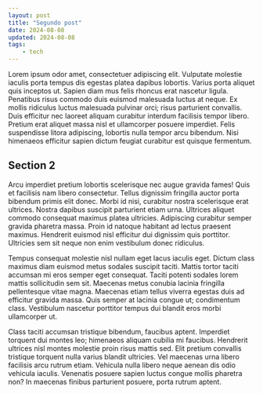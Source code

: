 ```yaml
---
layout: post
title: "Segundo post"
date: 2024-08-08
updated: 2024-08-08
tags: 
    - tech
---
```


Lorem ipsum odor amet, consectetuer adipiscing elit. Vulputate molestie iaculis porta tempus dis egestas platea dapibus lobortis. Varius porta aliquet quis inceptos ut. Sapien diam mus felis rhoncus erat nascetur ligula. Penatibus risus commodo duis euismod malesuada luctus at neque. Ex mollis ridiculus luctus malesuada pulvinar orci; risus parturient convallis. Duis efficitur nec laoreet aliquam curabitur interdum facilisis tempor libero. Pretium erat aliquet massa nisl et ullamcorper posuere imperdiet. Felis suspendisse litora adipiscing, lobortis nulla tempor arcu bibendum. Nisi himenaeos efficitur sapien dictum feugiat curabitur est quisque fermentum.

## Section 2

Arcu imperdiet pretium lobortis scelerisque nec augue gravida fames! Quis et facilisis nam libero consectetur. Tellus dignissim fringilla auctor porta bibendum primis elit donec. Morbi id nisi, curabitur nostra scelerisque erat ultrices. Nostra dapibus suscipit parturient etiam urna. Ultrices aliquet commodo consequat maximus platea ultricies. Adipiscing curabitur semper gravida pharetra massa. Proin id natoque habitant ad lectus praesent maximus. Hendrerit euismod nisl efficitur dui dignissim quis porttitor. Ultricies sem sit neque non enim vestibulum donec ridiculus.

Tempus consequat molestie nisl nullam eget lacus iaculis eget. Dictum class maximus diam euismod metus sodales suscipit taciti. Mattis tortor taciti accumsan mi eros semper eget consequat. Taciti potenti sodales lorem mattis sollicitudin sem sit. Maecenas metus conubia lacinia fringilla pellentesque vitae magna. Maecenas etiam tellus viverra egestas duis ad efficitur gravida massa. Quis semper at lacinia congue ut; condimentum class. Vestibulum nascetur porttitor tempus dui blandit eros morbi ullamcorper ut.

Class taciti accumsan tristique bibendum, faucibus aptent. Imperdiet torquent dui montes leo; himenaeos aliquam cubilia mi faucibus. Hendrerit ultrices nisl montes molestie proin risus mattis sed. Elit pretium convallis tristique torquent nulla varius blandit ultricies. Vel maecenas urna libero facilisis arcu rutrum etiam. Vehicula nulla libero neque aenean dis odio vehicula iaculis. Venenatis posuere sapien luctus congue mollis pharetra non? In maecenas finibus parturient posuere, porta rutrum aptent.
